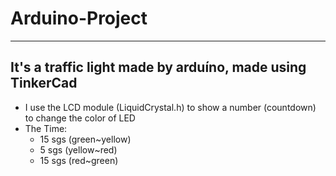 <h1> Arduino-Project </h1>
<hr>
<h2> It's a traffic light made by arduíno, made using TinkerCad </h2>
<ul>
  <li> I use the LCD module (LiquidCrystal.h) to show a number (countdown) to change the color of LED </li>
  <li> The Time:
  <ul>
    <li> 15 sgs (green~yellow)</li>
    <li>5 sgs (yellow~red)</li>
    <li>15 sgs (red~green)</li>
  </ul
</ul>
